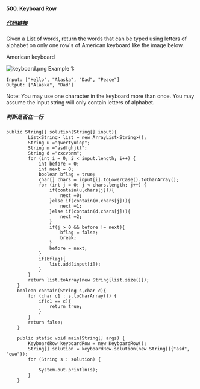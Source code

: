 #### 500. Keyboard Row

##### [代码链接](https://github.com/rensuperk/leetCodeStudy/blob/master/src/main/java/leetCode/KeyboardRow.java)

Given a List of words, return the words that can be typed using letters of alphabet on only one row's of American keyboard like the image below.


American keyboard

![keyboard.png](https://github.com/rensuperk/leetCodeStudy/blob/master/img/keyboard.png)
Example 1:
```
Input: ["Hello", "Alaska", "Dad", "Peace"]
Output: ["Alaska", "Dad"]
```
Note:
You may use one character in the keyboard more than once.
You may assume the input string will only contain letters of alphabet.


##### 判断是否在一行
```
public String[] solution(String[] input){
        List<String> list = new ArrayList<String>();
        String u ="qwertyuiop";
        String m ="asdfghjkl";
        String d ="zxcvbnm";
        for (int i = 0; i < input.length; i++) {
            int before = 0;
            int next = 0;
            boolean bflag = true;
            char[] chars = input[i].toLowerCase().toCharArray();
            for (int j = 0; j < chars.length; j++) {
                if(contain(u,chars[j])){
                    next =0;
                }else if(contain(m,chars[j])){
                    next =1;
                }else if(contain(d,chars[j])){
                    next =2;
                }
                if(j > 0 && before != next){
                    bflag = false;
                    break;
                }
                before = next;
            }
            if(bflag){
                list.add(input[i]);
            }
        }
        return list.toArray(new String[list.size()]);
    }
    boolean contain(String s,char c){
        for (char c1 : s.toCharArray()) {
            if(c1 == c){
                return true;
            }
        }
        return false;
    }

    public static void main(String[] args) {
        KeyboardRow keyboardRow = new KeyboardRow();
        String[] solution = keyboardRow.solution(new String[]{"asd", "qwe"});
        for (String s : solution) {

            System.out.println(s);
        }
    }
```